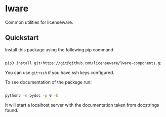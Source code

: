 # lware

Common utilities for licenseware.


## Quickstart

Install this package using the following pip command:
```bash

pip3 install git+https://git@github.com/licenseware/lware-components.git

```

You can use `git+ssh` if you have ssh keys configured.

To see documentation of the package run:
```bash

python3 -m pydoc -p 0 -b

```

It will start a localhost server with the documentation taken from docstrings found. 